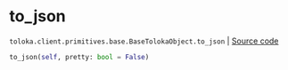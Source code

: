 # to_json
`toloka.client.primitives.base.BaseTolokaObject.to_json` | [Source code](https://github.com/Toloka/toloka-kit/blob/v1.2.2/src/client/primitives/base.py#L328)

```python
to_json(self, pretty: bool = False)
```


